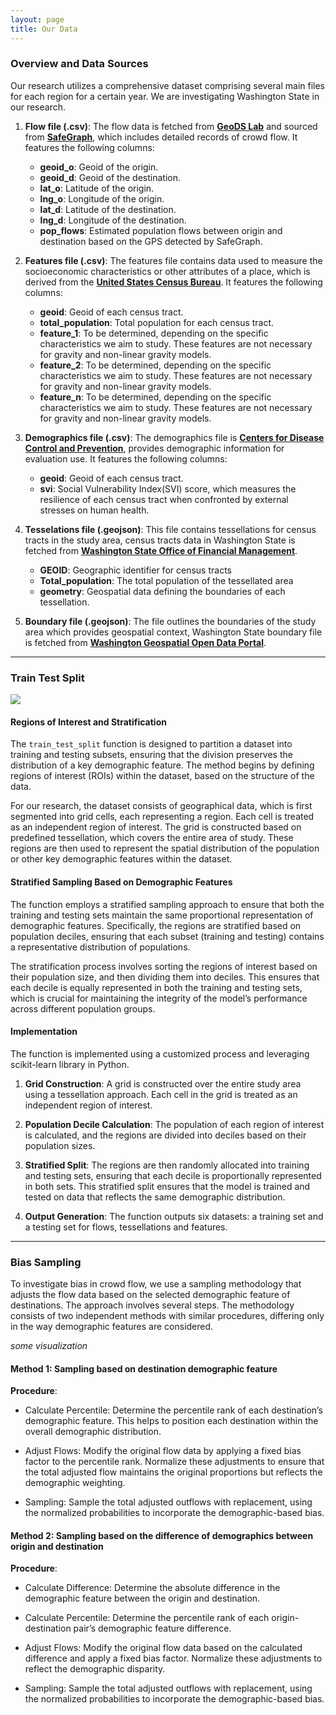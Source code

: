 ```yaml
---
layout: page
title: Our Data
---
```



### Overview and Data Sources
Our research utilizes a comprehensive dataset comprising several main files for each region for a certain year. We are investigating Washington State in our research.

1. **Flow file (.csv)**: The flow data is fetched from **[GeoDS Lab](https://github.com/GeoDS/COVID19USFlows/tree/master)** and sourced from **[SafeGraph](https://www.safegraph.com/)**, which includes detailed records of crowd flow. It features the following columns:
   - **geoid_o**: Geoid of the origin.
   - **geoid_d**: Geoid of the destination.
   - **lat_o**: Latitude of the origin.
   - **lng_o**: Longitude of the origin.
   - **lat_d**: Latitude of the destination.
   - **lng_d**: Longitude of the destination.
   - **pop_flows**: Estimated population flows between origin and destination based on the GPS detected by SafeGraph.

2. **Features file (.csv)**: The features file contains data used to measure the socioeconomic characteristics or other attributes of a place, which is derived from the **[United States Census Bureau](https://www.census.gov/)**. It features the following columns:
    - **geoid**: Geoid of each census tract.
    - **total_population**: Total population for each census tract.
    - **feature_1**: To be determined, depending on the specific characteristics we aim to study. These features are not necessary for gravity and non-linear gravity models.
    - **feature_2**: To be determined, depending on the specific characteristics we aim to study. These features are not necessary for gravity and non-linear gravity models.
    - **feature_n**: To be determined, depending on the specific characteristics we aim to study. These features are not necessary for gravity and non-linear gravity models.

3. **Demographics file (.csv)**: The demographics file is **[Centers for Disease Control and Prevention](https://www.atsdr.cdc.gov/placeandhealth/svi/index.html)**, provides demographic information for evaluation use. It features the following columns:
    - **geoid**: Geoid of each census tract.
    - **svi**: Social Vulnerability Index(SVI) score, which measures the resilience of each census tract when confronted by external stresses on human health.

4. **Tesselations file (.geojson)**: This file contains tessellations for census tracts in the study area, census tracts data in Washington State is fetched from **[Washington State Office of Financial Management](https://ofm.wa.gov/washington-data-research/population-demographics/gis-data/census-geographic-files)**.
   - **GEOID**: Geographic identifier for census tracts
   - **Total_population**: The total population of the tessellated area
   - **geometry**: Geospatial data defining the boundaries of each tessellation.


5. **Boundary file (.geojson)**: The file outlines the boundaries of the study area which provides geospatial context, Washington State boundary file is fetched from **[Washington Geospatial Open Data Portal](https://geo.wa.gov/datasets/a77ee02fab3e4793b274ec52b7a523d8/explore)**.


---


### Train Test Split

<img src="{{ site.url }}{{ site.baseurl }}/assets/img/train_test_split.png">

#### Regions of Interest and Stratification
The `train_test_split` function is designed to partition a dataset into training and testing subsets, ensuring that the division preserves the distribution of a key demographic feature. The method begins by defining regions of interest (ROIs) within the dataset, based on the structure of the data. 

For our research, the dataset consists of geographical data, which is first segmented into grid cells, each representing a region. Each cell is treated as an independent region of interest. The grid is constructed based on predefined tessellation, which covers the entire area of study. These regions are then used to represent the spatial distribution of the population or other key demographic features within the dataset.

#### Stratified Sampling Based on Demographic Features
The function employs a stratified sampling approach to ensure that both the training and testing sets maintain the same proportional representation of demographic features. Specifically, the regions are stratified based on population deciles, ensuring that each subset (training and testing) contains a representative distribution of populations.

The stratification process involves sorting the regions of interest based on their population size, and then dividing them into deciles. This ensures that each decile is equally represented in both the training and testing sets, which is crucial for maintaining the integrity of the model’s performance across different population groups.

#### Implementation
The function is implemented using a customized process and leveraging scikit-learn library in Python.

1. **Grid Construction**: A grid is constructed over the entire study area using a tessellation approach. Each cell in the grid is treated as an independent region of interest.

2. **Population Decile Calculation**: The population of each region of interest is calculated, and the regions are divided into deciles based on their population sizes.

3. **Stratified Split**: The regions are then randomly allocated into training and testing sets, ensuring that each decile is proportionally represented in both sets. This stratified split ensures that the model is trained and tested on data that reflects the same demographic distribution.

4. **Output Generation**: The function outputs six datasets: a training set and a testing set for flows, tessellations and features.



---

### Bias Sampling

To investigate bias in crowd flow,  we use a sampling methodology that adjusts the flow data based on the selected demographic feature of destinations. The approach involves several steps. The methodology consists of two independent methods with similar procedures, differing only in the way demographic features are considered.

*some visualization*


#### Method 1: Sampling based on destination demographic feature

**Procedure**:
   - Calculate Percentile: Determine the percentile rank of each destination’s demographic feature. This helps to position each destination within the overall demographic distribution.
   
   - Adjust Flows: Modify the original flow data by applying a fixed bias factor to the percentile rank. Normalize these adjustments to ensure that the total adjusted flow maintains the original proportions but reflects the demographic weighting.

   - Sampling: Sample the total adjusted outflows with replacement, using the normalized probabilities to incorporate the demographic-based bias.

#### Method 2: Sampling based on the difference of demographics between origin and destination

**Procedure**:
   - Calculate Difference: Determine the absolute difference in the demographic feature between the origin and destination.
 
   - Calculate Percentile: Determine the percentile rank of each origin-destination pair’s demographic feature difference.
  
   - Adjust Flows: Modify the original flow data based on the calculated difference and apply a fixed bias factor. Normalize these adjustments to reflect the demographic disparity.

   - Sampling: Sample the total adjusted outflows with replacement, using the normalized probabilities to incorporate the demographic-based bias.
